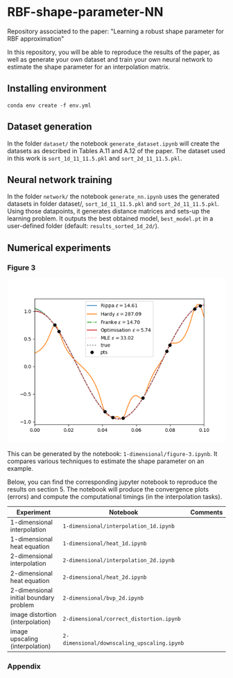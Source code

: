 # RBF-shape-parameter-NN

Repository associated to the paper: "Learning a robust shape parameter for RBF approximation"

In this repository, you will be able to reproduce the results of the paper, as well as generate your own dataset and train your own neural network to estimate the shape parameter for an interpolation matrix.

## Installing environment

~~~
conda env create -f env.yml
~~~

## Dataset generation
In the folder ``dataset/`` the notebook ``generate_dataset.ipynb`` will create the datasets as described in Tables A.11 and A.12 of the paper. The dataset used in this work is ``sort_1d_11_11.5.pkl`` and ``sort_2d_11_11.5.pkl``.

## Neural network training
In the folder ``network/`` the notebook ``generate_nn.ipynb`` uses the generated datasets in folder dataset/, ``sort_1d_11_11.5.pkl`` and ``sort_2d_11_11.5.pkl``.
Using those datapoints, it generates distance matrices and sets-up the learning problem. 
It outputs the best obtained model, ``best_model.pt`` in a user-defined folder (default: ``results_sorted_1d_2d/``).

## Numerical experiments
### Figure 3
![/images/range0.1_test_stability_inf_interval_NEW.png](https://github.com/hanveiga/RBF-shape-parameter-NN/blob/main/images/range0.1_test_stability_inf_interval_NEW.png)

This can be generated by the notebook: ``1-dimensional/figure-3.ipynb``. It compares various techniques to estimate the shape parameter on an example.

Below, you can find the corresponding jupyter notebook to reproduce the results on section 5. The notebook will produce the convergence plots (errors) and compute the computational timings (in the interpolation tasks). 

| Experiment   | Notebook  | Comments |
|---|---|---|
|1-dimensional interpolation   | ``1-dimensional/interpolation_1d.ipynb``   |   |
|1-dimensional heat equation   |  ``1-dimensional/heat_1d.ipynb``  |
|2-dimensional interpolation   | ``2-dimensional/interpolation_2d.ipynb``   |
|2-dimensional heat equation   |  ``2-dimensional/heat_2d.ipynb`` |   |
|2-dimensional initial boundary problem   |   ``2-dimensional/bvp_2d.ipynb`` |   |
|image distortion (interpolation)   |   ``2-dimensional/correct_distortion.ipynb`` |   |
|image upscaling (interpolation)   |   ``2-dimensional/downscaling_upscaling.ipynb`` |   |

### Appendix 

